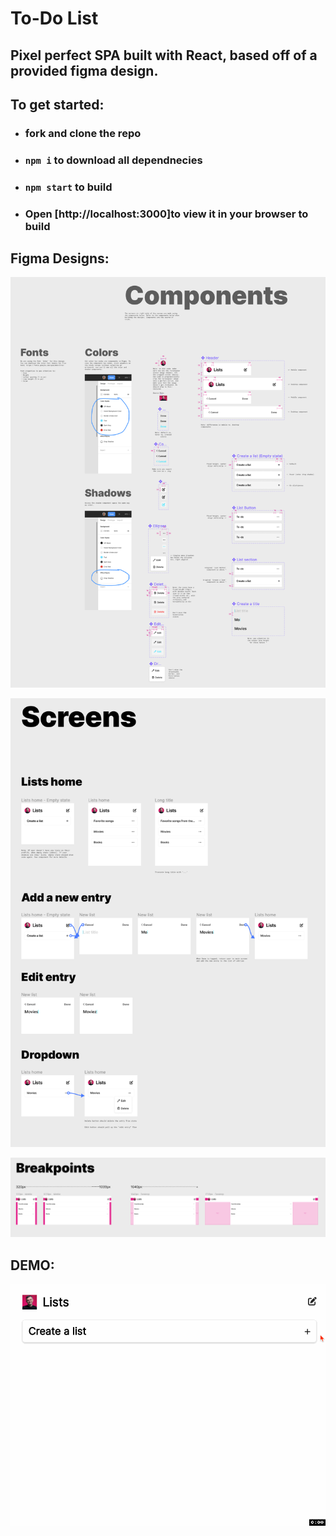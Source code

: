# To-Do List
## Pixel perfect SPA built with React, based off of a provided figma design.  

## To get started:

* ### fork and clone the repo
* ###  `npm i` to download all dependnecies
* ### `npm start` to build
* ### Open [http://localhost:3000]to view it in your browser to build

## Figma Designs:
![components](figmaDesigns/components.png)

![screens](figmaDesigns/screens.png)

![breakpoints](figmaDesigns/breakpoints.png)


## DEMO:
![demo](figmaDesigns/functionality.gif)

